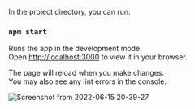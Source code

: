 In the project directory, you can run:

### `npm start`

Runs the app in the development mode.\
Open [http://localhost:3000](http://localhost:3000) to view it in your browser.

The page will reload when you make changes.\
You may also see any lint errors in the console.


![Screenshot from 2022-06-15 20-39-27](https://user-images.githubusercontent.com/87446991/173892958-721d2696-0254-4ed6-b199-15b55f3c506a.png)
